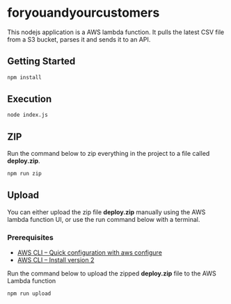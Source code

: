 # foryouandyourcustomers
		
This nodejs application is a AWS lambda function. It pulls the latest CSV file from a S3 bucket, parses it and sends it to an API.


## Getting Started

```bash
npm install
```

## Execution

```bash
node index.js
```

## ZIP

Run the command below to zip everything in the project to a file called **deploy.zip**.


```bash
npm run zip
```


## Upload

You can either upload the zip file **deploy.zip** manually using the AWS lambda function UI, or use the run command below with a terminal.


### Prerequisites

- [AWS CLI – Quick configuration with aws configure](https://docs.aws.amazon.com/cli/latest/userguide/cli-chap-configure.html)
- [AWS CLI – Install version 2](https://docs.aws.amazon.com/cli/latest/userguide/install-cliv2.html)


Run the command below to upload the zipped **deploy.zip** file to the AWS Lambda function


```bash
npm run upload
```

